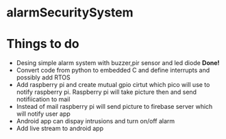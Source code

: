 # alarmSecuritySystem
<h1>Things to do</h1>
<ul>
  <li>Desing simple alarm system with buzzer,pir sensor and led diode <strong>Done!</strong></li>
  <li>Convert code from python to embedded C and define interrupts and possibly add RTOS</li>
  <li>Add raspberry pi and create mutual gpio cirtut which pico will use to notify raspberry pi. Raspberry pi will take picture then and send notifiication to mail </li>
  <li>Instead of mail raspberry pi will send picture to firebase server which will notify user app</li>
  <li>Android app can dispay intrusions and turn on/off alarm</li>
  <li>Add live stream to android app</li>
</ul>
